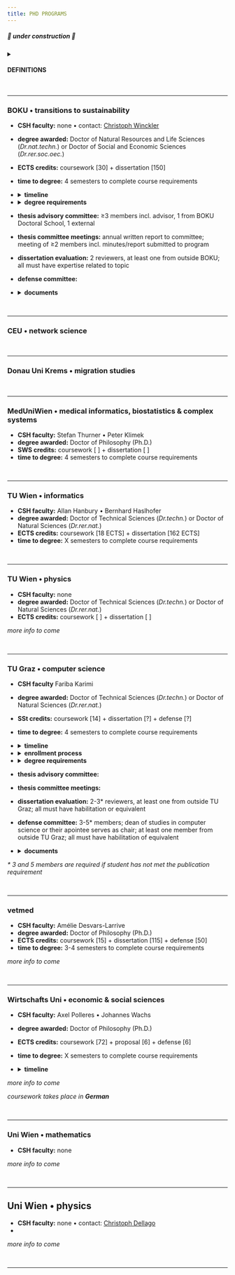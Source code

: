 ```yaml
---
title: PHD PROGRAMS
---
```


##### 🚧  under construction  🚧

<details><summary><h4>DEFINITIONS</h4></summary>
  
  - **advisor / supervisor** : these terms may be used interchangeably to denote the faculty member who is directly guiding your thesis research and shares responsibility for your professional development as a researcher; usually <b>advisor</b> is used at CSH
  - **mentor** : at CSH, this term is most often used to refer to your advisor; in other programs (e.g. TU Graz) the term denotes another person (i.e. not your advisor) whom you consult for professional development purposes or advice, for instance especially if your career interests lie outside of academia
  - **Betreuer** : a habilitated faculty member at a university who can officially supervise a doctoral thesis
  - **director of studies / Studienleiter** : a faculty member at a university who can decide what counts toward degree requirements and approves that you have met the requirements for the degree
  - **thesis proposal / exposé / Dissertationskonzept** :
  - **qualifying exam / thesis proposal defense / proficiency evaluation** :
  - **educational agreement** :
  - **thesis (advisory) committee** :
  - **thesis / dissertation / Doktorarbeit** : these words usually refer to the same thing, which is the written document that describes your  research and places this in the broader context of your field or discipline and makes clear what new knowledge your work has contributed as well as what future directions the inquiry might take; the dissertation should be an original work unless explicitly allowed otherwise  *(NOTE: the **thesis** and **Doktorarbeit** can be more precisely defined as the intellectual arguments rather than the document per se  – but these meanings are generally referenced interchangeably.)*
  - **cummulative dissertation / Manteldissertation** : a dissertation that incorporates publications or manuscripts directly (i.e. the dissertation is not "original" in the strictest sense) but still provides an original introduction and conclusion that places the research in context and outlines its contributions and future directions
  - **thesis / dissertation evaluation / review** :
  - **defense / defensio / Verteidigung / Rigorosum** : a public presentation of the concluded thesis research and defense of the arguments therein to a committee of experts \(**thesis defense committee**\) who will make a recommendation as to whether the doctoral degree should be conferred
  - **thesis defense committee / defensio commission** :
  - **habilitation / venia docendi** : an academic qualification process required of faculty in AT (and other European countries) leading to the title of *Dr. habil* or Privatdozent/in; approximately equivalent to tenure in the US, or a position of associate or full professor \(US\) or senior lecturer \(UK\)
    
</details>

<br />

---
### BOKU • transitions to sustainability
- **CSH faculty:** none • contact: [Christoph Winckler](https://boku.ac.at/personen/person/16073745BD38FB0B)
- **degree awarded:** Doctor of Natural Resources and Life Sciences \(*Dr.nat.techn.*\) or Doctor of Social and Economic Sciences \(*Dr.rer.soc.oec.*\)
- **ECTS credits:** coursework \[30\] + dissertation \[150\]
- **time to degree:** 4 semesters to complete course requirements
- <details><summary><b>timeline</b></summary>
  
  - YR1 • develop thesis research proposal
  - YR1 • complete dissertation \(doctoral thesis\) agreement with advisor
  - YR2 • within 1 year of acceptance of dissertation agreement: enroll + submit exposé
  - YR2 • coursework + thesis research 
  - YR3 • coursework + thesis research
  - END • ≥2 months prior to completion: schedule tentative date for defense
  - END • ≥2 months prior to completion: dissertation submitted to dean of studies; dissertation shared with reviewers 
  - END • ~2 weeks prior to completion: defense

  </details>

- <details><summary><b>degree requirements</b></summary>
  
  - acceptance of dissertation agreement by program coordinator
  - courses: [see list](phdcourses.md#boku--transitions-to-sustainability)
  - publications: *nothing specified*
  - dissertation: original monograph *or* cummulative dissertation incl ≥2 first-author publications plus "framework paper"; require 2 hardcopies
  - defense: public presenation and defense to defensio commission 

  </details>
- **thesis advisory committee:** ≥3 members incl. advisor, 1 from BOKU Doctoral School, 1 external
- **thesis committee meetings:** annual written report to committee; meeting of ≥2 members incl. minutes/report submitted to program
- **dissertation evaluation:** 2 reviewers, at least one from outside BOKU; all must have expertise related to topic
- **defense committee:** 

- <details><summary><b>documents</b></summary>
  
  - [registration of doctoral project](https://boku.ac.at/fileadmin/data/H05000/H11100/_TEMP_/Studienangebot/3_Doktoratsstudien/Formulare/796764_T2S_Anmeldung_Projekt_Doktorat_2020_EN.docx)
  - [additional coursework](https://boku.ac.at/fileadmin/data/H05000/H11100/_TEMP_/Studienangebot/3_Doktoratsstudien/Formulare/796761-796769_Nachnominierung_2021_EN.docx)
  - [curriculum](https://boku.ac.at/fileadmin/data/H05000/H11100/_TEMP_/Studienangebot/3_Doktoratsstudien/Curricula/796761-769_Curriculum_Doktorat_2021U_EN.pdf)
  - [guidelines](https://boku.ac.at/fileadmin/data/H05000/H11100/_TEMP_/Studienangebot/3_Doktoratsstudien/Sonstiges/796761-769_Doktoratsrichtlinien_2021_EN.pdf)
 
  </details>
  


<br />

----
### CEU • network science


<br />

---
### Donau Uni Krems • migration studies

<br />


---
### MedUniWien • medical informatics, biostatistics & complex systems
- **CSH faculty:** Stefan Thurner • Peter Klimek
- **degree awarded:** Doctor of Philosophy (Ph.D.)
- **SWS credits:** coursework \[ \] + dissertation \[ \]
- **time to degree:** 4 semesters to complete course requirements


<br />

---
### TU Wien • informatics
- **CSH faculty:** Allan Hanbury • Bernhard Haslhofer
- **degree awarded:** Doctor of Technical Sciences \(*Dr.techn.*\) or Doctor of Natural Sciences \(*Dr.rer.nat.*\)
- **ECTS credits:** coursework \[18 ECTS\] + dissertation \[162 ECTS\]
- **time to degree:** X semesters to complete course requirements


<br />

---
### TU Wien • physics
- **CSH faculty:** none
- **degree awarded:** Doctor of Technical Sciences \(*Dr.techn.*\) or Doctor of Natural Sciences \(*Dr.rer.nat.*\)
- **ECTS credits:** coursework \[ \] + dissertation \[ \]

*more info to come*

<br />

---
### TU Graz • computer science
- **CSH faculty** Fariba Karimi
- **degree awarded:** Doctor of Technical Sciences \(*Dr.techn.*\) or Doctor of Natural Sciences \(*Dr.rer.nat.*\)
- **SSt credits:** coursework \[14\] + dissertation \[?\] + defense \[?\]
- **time to degree:** 4 semesters to complete course requirements
- <details><summary><b>timeline</b></summary>
  
  - YR1 • develop thesis research proposal
  - YR1 • end of year \(or start YR2\): enroll
  - YR2 • within 6 months of enrollment: qualifying exam
  - YR2 • upon successful qualifying exam: educational agreement
  - YR2 • coursework + thesis research 
  - YR3 • coursework + thesis research
  - END • ≥3 months prior to completion: dissertation reviewers proposed to doctoral school for approval; draft shared with approved reviewers \* must be ≥2 months prior to submission of final dissertation
  - END • ≥2 months prior to completion: schedule tentative date for defense
  - END • ≥1 months prior to completion: final dissertation submitted to TU Graz; final dissertation shared with reviewers 
  - END • ~ 2 weeks prior to completion: defense

  </details>
- <details><summary><b>enrollment process</b></summary>
  
  - prerequisites:
  - documents:
  - contact:

  </details>
- <details><summary><b>degree requirements</b></summary>
  
  - qualifying exam: before end YR1; public presentation and defense of the thesis proposal to a thesis advisory committee; should have a manuscript submitted and have presented at a seminar or conference
  - courses: [see list](phdcourses.md#tu-graz--computer-science--informatics)
  - publications: 3 first-author publications or conference proceedings; can be in any journal/discipline but with the goal top quartile (Q1) journals or high impact-factor journals; *exceptions are possible \- see \**
  - dissertation: cummulative dissertation is acceptable with permission of the advisor; in English; require 2 hardcopies
  - defense: public presenation \(30 min\)and defense of the disseration to a defense committee \(60 min\); 

  </details>
- **thesis advisory committee:** 
- **thesis committee meetings:**
- **dissertation evaluation:** 2-3\* reviewers, at least one from outside TU Graz; all must have habilitation or equivalent
- **defense committee:** 3-5\* members; dean of studies in computer science or their apointee serves as chair; at least one member from outside TU Graz; all must have habilitation of equivalent
- <details><summary><b>documents</b></summary>
  
  - thesis proposal
  - annual report
  - [curriculum](https://www.tugraz.at/fileadmin/public/Studierende_und_Bedienstete/Information/Doctoral_Schools/Curriculum_Doctoral_Programme_Natural_Sciences_as_of_1.10.2020.pdf)
  - [statutes *will be updated 2023*](https://www.tugraz.at/fileadmin/public/Studierende_und_Bedienstete/Information/Doctoral_Schools/Statutes_Doctoral_School_Computer_Science_English_1.10.2020.pdf)
 
  </details>
  
*\* 3 and 5 members are required if student has not met the publication requirement*

<br />

---
### vetmed
- **CSH faculty:** Amélie Desvars-Larrive
- **degree awarded:** Doctor of Philosophy (Ph.D.)
- **ECTS credits:** coursework \[15\] + dissertation \[115\] + defense \[50\]
- **time to degree:** 3-4 semesters to complete course requirements

*more info to come*

<br />

---
### Wirtschafts Uni • economic & social sciences
- **CSH faculty:** Axel Polleres • Johannes Wachs
- **degree awarded:** Doctor of Philosophy (Ph.D.)
- **ECTS credits:** coursework \[72\] + proposal \[6\] + defense \[6\]
- **time to degree:** X semesters to complete course requirements
- <details><summary><b>timeline</b></summary>
  
  - YR1 • develop thesis research proposal
  - YR1 • end of year \(or start YR2\): enroll
  - YR2 • within 6 months of enrollment: qualifying exam
  - YR2 • upon successful qualifying exam: educational agreement
  - YR2 • coursework + thesis research 
  - YR3 • coursework + thesis research
  - END • ≥3 months prior to completion: dissertation reviewers proposed to doctoral school for approval; draft shared with approved reviewers \* must be ≥2 months prior to submission of final dissertation
  - END • ≥2 months prior to completion: schedule tentative date for defense
  - END • ≥1 months prior to completion: final dissertation submitted to TU Graz; final dissertation shared with reviewers 
  - END • ~ 2 weeks prior to completion: defense

  </details>

*more info to come*

*coursework takes place in **German***

<br />

---
### Uni Wien • mathematics
- **CSH faculty:** none

*more info to come*

<br />

---
## Uni Wien • physics
- **CSH faculty:** none • contact: [Christoph Dellago](https://comp-phys.univie.ac.at/dellago/)
- 
*more info to come*

<br />

---
